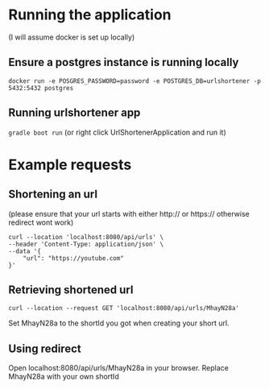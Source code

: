 # Running the application
(I will assume docker is set up locally)
## Ensure a postgres instance is running locally 
```
docker run -e POSGRES_PASSWORD=password -e POSTGRES_DB=urlshortener -p 5432:5432 postgres
```
## Running urlshortener app
```gradle boot run```
(or right click UrlShortenerApplication and run it)


# Example requests
## Shortening an url
(please ensure that your url starts with either http:// or https:// otherwise redirect wont work)
```
curl --location 'localhost:8080/api/urls' \
--header 'Content-Type: application/json' \
--data '{
    "url": "https://youtube.com"
}'
```

## Retrieving shortened url 
```
curl --location --request GET 'localhost:8080/api/urls/MhayN28a' 
```
Set MhayN28a to the shortId you got when creating your short url.

## Using redirect
Open localhost:8080/api/urls/MhayN28a in your browser. Replace MhayN28a with your own shortId